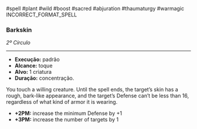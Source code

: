 #spell #plant #wild #boost #sacred #abjuration #thaumaturgy #warmagic 
INCORRECT_FORMAT_SPELL
### Barkskin
*2º Círculo*
___
- **Execução:** padrão
- **Alcance:** toque
- **Alvo:** 1 criatura
- **Duração:** concentração.

You touch a willing creature. Until the spell ends, the target’s skin has a rough, bark-like appearance, and the target’s Defense can’t be less than 16, regardless of what kind of armor it is wearing.

- **+2PM:** increase the minimum Defense by +1
- **+3PM:** increase the number of targets by 1
